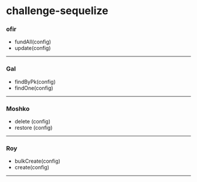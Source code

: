 # challenge-sequelize

### ofir 
- fundAll(config)
- update(config)
<hr>

### Gal
- findByPk(config)
- findOne(config)
<hr>

### Moshko
- delete (config)
- restore (config)
<hr>

### Roy
- bulkCreate(config)
- create(config)

<hr>